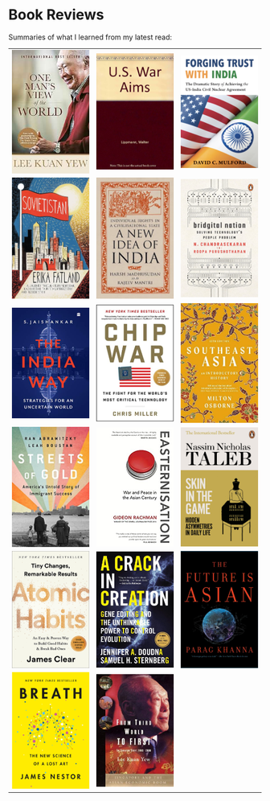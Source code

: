 # Book Reviews

Summaries of what I learned from my latest read:

| | | |
|:-:|:-:|:-:|
| <a href="./bookreviews/onemansview/onemansview.html"><img width="256" src="./bookreviews/onemansview/onemansview.jpg"></a>|<a href="./bookreviews/uswaraims/uswaraims.html"><img width="256" src="./bookreviews/uswaraims/uswaraims.jpg"></a>| <a href="./bookreviews/trustwithindia/trustwithindia.html"><img width="256" src="./bookreviews/trustwithindia/trustwithindia.png"></a>|
|<a href="./bookreviews/sovietistan/sovietistan.html"><img width="256" src="./bookreviews/sovietistan/sovietistan.jpg"></a>| <a href="./bookreviews/anewideaofindia/anewideaofindia.html"><img width="256" src="./bookreviews/anewideaofindia/anewideaofindia.jpg"></a>|<a href="./bookreviews/Bridgital/bridgital.html"><img width="256" src="./bookreviews/Bridgital/bridgital.jpg"></a>|
|<a href="./bookreviews/indiaway/indiaway.html"><img width="256" src="./bookreviews/indiaway/indiaway.jpeg"></a>|<a href="./bookreviews/chipwar/chipwar.html"><img width="256" src="./bookreviews/chipwar/chipwar.jpeg"></a>|<a href="./bookreviews/southeastasia/seasia.html"><img width="256" src="./bookreviews/southeastasia/seasia.jpg"></a>|
|<a href="./bookreviews/streetsofgold/streetsofgold.html"><img width="256" src="./bookreviews/streetsofgold/streetsofgold.jpg"></a>|<a href="./bookreviews/easternisation/easternisation.html"><img width="256" src="./bookreviews/easternisation/easternisation.jpeg"></a>|<a href="./bookreviews/skininthegame/skininthegame.html"><img width="256" src="./bookreviews/skininthegame/skininthegame.jpeg"></a>|
|<a href="./bookreviews/atomichabits/atomichabits.html"><img width="256" src="./bookreviews/atomichabits/atomichabits.jpeg"></a>|<a href="./bookreviews/crispr/crispr.html"><img width="256" src="./bookreviews/crispr/crispr_cover.jpeg"></a>|<a href="./bookreviews/future_is_asian/futureisasian.html"><img width="256" src="./bookreviews/future_is_asian/future_is_asian.jpeg"></a>|
|<a href="./bookreviews/breath/breath.html"><img width="256" src="./bookreviews/breath/breath_cover.jpeg"></a>|<a href="./bookreviews/fromthirdworldtofirst/thirdworldtofirst.html"><img width="256" src="./bookreviews/fromthirdworldtofirst/thirdworldtofirst.jpg">|||
